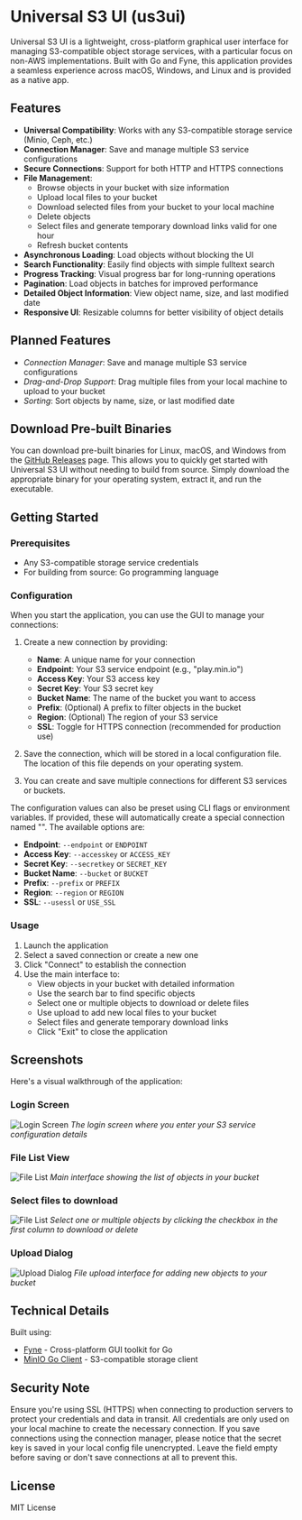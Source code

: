 # Universal S3 UI (us3ui)

Universal S3 UI is a lightweight, cross-platform graphical user interface for managing S3-compatible object storage services, with a particular focus on non-AWS implementations. 
Built with Go and Fyne, this application provides a seamless experience across macOS, Windows, and Linux and is provided as a native app.

## Features

- **Universal Compatibility**: Works with any S3-compatible storage service (Minio, Ceph, etc.)
- **Connection Manager**: Save and manage multiple S3 service configurations
- **Secure Connections**: Support for both HTTP and HTTPS connections
- **File Management**:
    - Browse objects in your bucket with size information
    - Upload local files to your bucket
    - Download selected files from your bucket to your local machine
    - Delete objects
    - Select files and generate temporary download links valid for one hour
    - Refresh bucket contents
- **Asynchronous Loading**: Load objects without blocking the UI
- **Search Functionality**: Easily find objects with simple fulltext search
- **Progress Tracking**: Visual progress bar for long-running operations
- **Pagination**: Load objects in batches for improved performance
- **Detailed Object Information**: View object name, size, and last modified date
- **Responsive UI**: Resizable columns for better visibility of object details

## Planned Features

- *Connection Manager*: Save and manage multiple S3 service configurations
- *Drag-and-Drop Support*: Drag multiple files from your local machine to upload to your bucket
- *Sorting*: Sort objects by name, size, or last modified date

## Download Pre-built Binaries

You can download pre-built binaries for Linux, macOS, and Windows from the [GitHub Releases](https://github.com/pteich/us3ui/releases) page. This allows you to quickly get started with Universal S3 UI without needing to build from source. Simply download the appropriate binary for your operating system, extract it, and run the executable.

## Getting Started

### Prerequisites

- Any S3-compatible storage service credentials
- For building from source: Go programming language

### Configuration

When you start the application, you can use the GUI to manage your connections:

1. Create a new connection by providing:
    - **Name**: A unique name for your connection
    - **Endpoint**: Your S3 service endpoint (e.g., "play.min.io")
    - **Access Key**: Your S3 access key
    - **Secret Key**: Your S3 secret key
    - **Bucket Name**: The name of the bucket you want to access
    - **Prefix**: (Optional) A prefix to filter objects in the bucket
    - **Region**: (Optional) The region of your S3 service
    - **SSL**: Toggle for HTTPS connection (recommended for production use)

2. Save the connection, which will be stored in a local configuration file. The location of this file depends on your operating system.

3. You can create and save multiple connections for different S3 services or buckets.

The configuration values can also be preset using CLI flags or environment variables. If provided, these will automatically create a special connection named "<Transient>". The available options are:

- **Endpoint**: `--endpoint` or `ENDPOINT`
- **Access Key**: `--accesskey` or `ACCESS_KEY`
- **Secret Key**: `--secretkey` or `SECRET_KEY`
- **Bucket Name**: `--bucket` or `BUCKET`
- **Prefix**: `--prefix` or `PREFIX`
- **Region**: `--region` or `REGION`
- **SSL**: `--usessl` or `USE_SSL`

### Usage

1. Launch the application
2. Select a saved connection or create a new one
3. Click "Connect" to establish the connection
4. Use the main interface to:
    - View objects in your bucket with detailed information
    - Use the search bar to find specific objects
    - Select one or multiple objects to download or delete files
    - Use upload to add new local files to your bucket
    - Select files and generate temporary download links
    - Click "Exit" to close the application

## Screenshots

Here's a visual walkthrough of the application:

### Login Screen
![Login Screen](screenshots/login.png)
*The login screen where you enter your S3 service configuration details*

### File List View
![File List](screenshots/filelist.png)
*Main interface showing the list of objects in your bucket*

### Select files to download
![File List](screenshots/selectfiles.png)
*Select one or multiple objects by clicking the checkbox in the first column to download or delete*

### Upload Dialog
![Upload Dialog](screenshots/upload-file.png)
*File upload interface for adding new objects to your bucket*

## Technical Details

Built using:
- [Fyne](https://fyne.io/) - Cross-platform GUI toolkit for Go
- [MinIO Go Client](https://github.com/minio/minio-go) - S3-compatible storage client

## Security Note

Ensure you're using SSL (HTTPS) when connecting to production servers to protect your credentials and data in transit.
All credentials are only used on your local machine to create the necessary connection.
If you save connections using the connection manager, please notice that the secret key is saved in 
your local config file unencrypted. Leave the field empty before saving or don't save connections at all to prevent this. 

## License

MIT License
